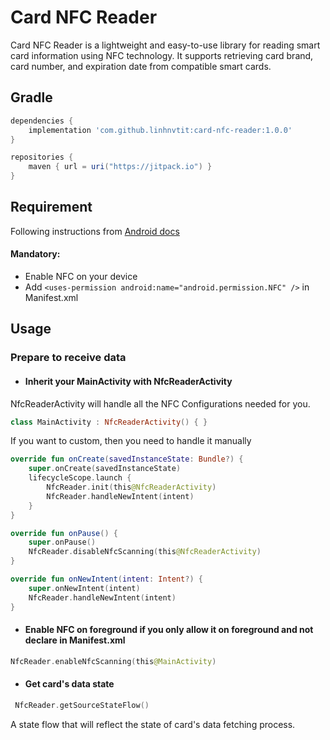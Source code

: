 # Card NFC Reader
Card NFC Reader is a lightweight and easy-to-use library for reading smart card information using NFC technology. It supports retrieving card brand, card number, and expiration date from compatible smart cards.

## Gradle
```groovy
dependencies {
    implementation 'com.github.linhnvtit:card-nfc-reader:1.0.0'
}
```
```groovy
repositories {
    maven { url = uri("https://jitpack.io") }
}
```

## Requirement
Following instructions from [Android docs](https://developer.android.com/develop/connectivity/nfc)
#### Mandatory:
 * Enable NFC on your device
 * Add ```<uses-permission android:name="android.permission.NFC" />``` in Manifest.xml 

## Usage

### Prepare to receive data 
* #### Inherit your MainActivity with NfcReaderActivity
NfcReaderActivity will handle all the NFC Configurations needed for you.
```kotlin
class MainActivity : NfcReaderActivity() { }
```

If you want to custom, then you need to handle it manually 
```kotlin
override fun onCreate(savedInstanceState: Bundle?) {
    super.onCreate(savedInstanceState)
    lifecycleScope.launch {
        NfcReader.init(this@NfcReaderActivity)
        NfcReader.handleNewIntent(intent)
    }
}

override fun onPause() {
    super.onPause()
    NfcReader.disableNfcScanning(this@NfcReaderActivity)
}

override fun onNewIntent(intent: Intent?) {
    super.onNewIntent(intent)
    NfcReader.handleNewIntent(intent)
}
```

* #### Enable NFC on foreground if you only allow it on foreground and not declare in Manifest.xml
```kotlin 
NfcReader.enableNfcScanning(this@MainActivity)
```

* #### Get card's data state
```kotlin
 NfcReader.getSourceStateFlow()
```
A state flow that will reflect the state of card's data fetching process.

